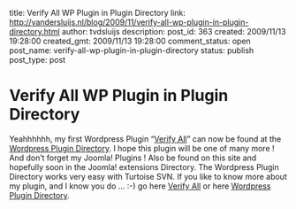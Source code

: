 title: Verify All WP Plugin in Plugin Directory
link: http://vandersluijs.nl/blog/2009/11/verify-all-wp-plugin-in-plugin-directory.html
author: tvdsluijs
description: 
post_id: 363
created: 2009/11/13 19:28:00
created_gmt: 2009/11/13 19:28:00
comment_status: open
post_name: verify-all-wp-plugin-in-plugin-directory
status: publish
post_type: post

# Verify All WP Plugin in Plugin Directory

Yeahhhhhh, my first Wordpress Plugin “[Verify All](http://www.iamboredsoiblog.eu/2009/11/07/verify-all-for-wordpress/)” can now be found at the [Wordpress Plugin Directory](http://wordpress.org/extend/plugins/verify-all/). I hope this plugin will be one of many more ! And don’t forget my Joomla! Plugins ! Also be found on this site and hopefully soon in the Joomla! extensions Directory. The Wordpress Plugin Directory works very easy with Turtoise SVN. If you like to know more about my plugin, and I know you do … :-) go here [Verify All](http://www.iamboredsoiblog.eu/2009/11/07/verify-all-for-wordpress/) or here [Wordpress Plugin Directory](http://wordpress.org/extend/plugins/verify-all/).